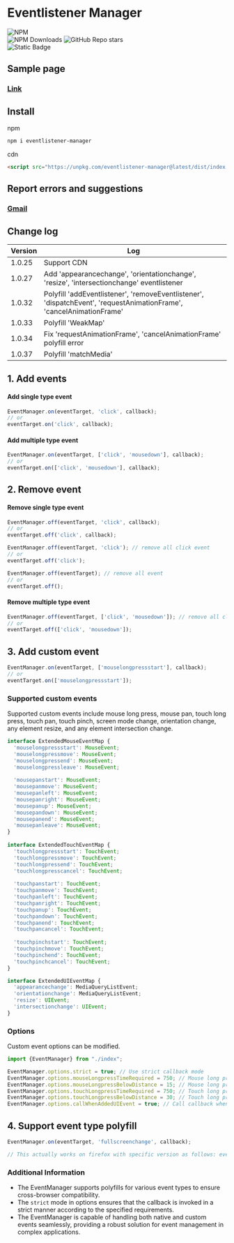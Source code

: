 # Eventlistener Manager
![NPM](https://nodei.co/npm/eventlistener-manager.png?downloads=true&downloadRank=true&stars=true)<br>
![NPM Downloads](https://img.shields.io/npm/d18m/eventlistener-manager?style=flat&logo=npm&logoColor=%23CB3837&label=Download&color=%23CB3837&link=https%3A%2F%2Fwww.npmjs.com%2Fpackage%2Feventlistener-manager) 
![GitHub Repo stars](https://img.shields.io/github/stars/pjy0509/eventlistener-manager?style=flat&logo=github&logoColor=181717&label=Stars&color=181717&link=https%3A%2F%2Fgithub.com%2Fpjy0509%2Feventlistener-manager)<br> 
![Static Badge](https://img.shields.io/badge/Typescript-8A2BE2?logo=typescript&color=000000)
## Sample page
### [Link](https://pjy0509.github.io/example/eventlistener-manager/)
## Install
npm
```bash
npm i eventlistener-manager
```
cdn
```html
<script src="https://unpkg.com/eventlistener-manager@latest/dist/index.umd.js"></script>
```
## Report errors and suggestions
### [Gmail](mailto:qkrwnss0509@gmail.com?subject=Report_errors_and_suggestions)
## Change log
| Version | Log                                                                                                                   |
|---------|-----------------------------------------------------------------------------------------------------------------------|
| 1.0.25  | Support CDN                                                                                                           |
| 1.0.27  | Add 'appearancechange', 'orientationchange', 'resize', 'intersectionchange' eventlistener                             |
| 1.0.32  | Polyfill 'addEventlistener', 'removeEventlistener', 'dispatchEvent', 'requestAnimationFrame', 'cancelAnimationFrame'  |
| 1.0.33  | Polyfill 'WeakMap'                                                                                                    |
| 1.0.34  | Fix 'requestAnimationFrame', 'cancelAnimationFrame' polyfill error                                                    |
| 1.0.37  | Polyfill 'matchMedia'                                                                                                 |
## 1. Add events
#### Add single type event
```typescript
EventManager.on(eventTarget, 'click', callback);
// or
eventTarget.on('click', callback);
``` 
#### Add multiple type event
```typescript
EventManager.on(eventTarget, ['click', 'mousedown'], callback);
// or
eventTarget.on(['click', 'mousedown'], callback);
``` 
## 2. Remove event
#### Remove single type event
```typescript
EventManager.off(eventTarget, 'click', callback);
// or
eventTarget.off('click', callback);
``` 
```typescript
EventManager.off(eventTarget, 'click'); // remove all click event
// or
eventTarget.off('click');
``` 
```typescript
EventManager.off(eventTarget); // remove all event
// or
eventTarget.off();
``` 
#### Remove multiple type event
```typescript
EventManager.off(eventTarget, ['click', 'mousedown']); // remove all click, mousedown event
// or
eventTarget.off(['click', 'mousedown']);
``` 
## 3. Add custom event
```typescript
EventManager.on(eventTarget, ['mouselongpressstart'], callback);
// or
eventTarget.on(['mouselongpressstart']);
``` 
### Supported custom events
Supported custom events include mouse long press, mouse pan, touch long press, touch pan, touch pinch, screen mode change, orientation change, any element resize, and any element intersection change.
```typescript
interface ExtendedMouseEventMap {  
  'mouselongpressstart': MouseEvent;  
  'mouselongpressmove': MouseEvent;  
  'mouselongpressend': MouseEvent;  
  'mouselongpressleave': MouseEvent;  
  
  'mousepanstart': MouseEvent;  
  'mousepanmove': MouseEvent;  
  'mousepanleft': MouseEvent;  
  'mousepanright': MouseEvent;  
  'mousepanup': MouseEvent;  
  'mousepandown': MouseEvent;  
  'mousepanend': MouseEvent;  
  'mousepanleave': MouseEvent;  
}  
  
interface ExtendedTouchEventMap {  
  'touchlongpressstart': TouchEvent;  
  'touchlongpressmove': TouchEvent;  
  'touchlongpressend': TouchEvent;  
  'touchlongpresscancel': TouchEvent;  
  
  'touchpanstart': TouchEvent;  
  'touchpanmove': TouchEvent;  
  'touchpanleft': TouchEvent;  
  'touchpanright': TouchEvent;  
  'touchpanup': TouchEvent;  
  'touchpandown': TouchEvent;  
  'touchpanend': TouchEvent;  
  'touchpancancel': TouchEvent;  
  
  'touchpinchstart': TouchEvent;  
  'touchpinchmove': TouchEvent;  
  'touchpinchend': TouchEvent;  
  'touchpinchcancel': TouchEvent;  
}

interface ExtendedUIEventMap {
  'appearancechange': MediaQueryListEvent;
  'orientationchange': MediaQueryListEvent;
  'resize': UIEvent;
  'intersectionchange': UIEvent;
}
```
### Options
Custom event options can be modified.

```typescript
import {EventManager} from "./index";

EventManager.options.strict = true; // Use strict callback mode
EventManager.options.mouseLongpressTimeRequired = 750; // Mouse long press time required
EventManager.options.mouseLongpressBelowDistance = 15; // Mouse long press below distance
EventManager.options.touchLongpressTimeRequired = 750; // Touch long press time required
EventManager.options.touchLongpressBelowDistance = 30; // Touch long press below distance
EventManager.options.callWhenAddedUIEvent = true; // Call callback when extended ui event added
```
## 4. Support event type polyfill
```typescript
EventManager.on(eventTarget, 'fullscreenchange', callback);

// This actually works on firefox with specific version as follows: eventTarget.addEventListener('mozfullscreenchange', callback);
```
### Additional Information
-   The EventManager supports polyfills for various event types to ensure cross-browser compatibility.
-   The `strict` mode in options ensures that the callback is invoked in a strict manner according to the specified requirements.
-   The EventManager is capable of handling both native and custom events seamlessly, providing a robust solution for event management in complex applications.
